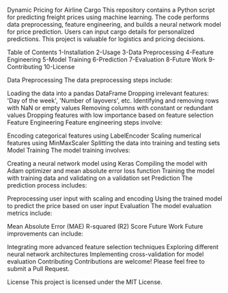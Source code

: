 Dynamic Pricing for Airline Cargo
This repository contains a Python script for predicting freight prices using machine learning. The code performs data preprocessing, feature engineering, and builds a neural network model for price prediction. Users can input cargo details for personalized predictions. This project is valuable for logistics and pricing decisions.

Table of Contents
  1-Installation
  2-Usage
  3-Data Preprocessing
  4-Feature Engineering
  5-Model Training
  6-Prediction
  7-Evaluation
  8-Future Work
  9-Contributing
  10-License

Data Preprocessing
  The data preprocessing steps include:
  
  Loading the data into a pandas DataFrame
  Dropping irrelevant features: 'Day of the week', 'Number of layovers', etc.
  Identifying and removing rows with NaN or empty values
  Removing columns with constant or redundant values
  Dropping features with low importance based on feature selection
Feature Engineering
  Feature engineering steps involve:
  
  Encoding categorical features using LabelEncoder
  Scaling numerical features using MinMaxScaler
  Splitting the data into training and testing sets
Model Training
  The model training involves:
  
  Creating a neural network model using Keras
  Compiling the model with Adam optimizer and mean absolute error loss function
  Training the model with training data and validating on a validation set
  Prediction
  The prediction process includes:
  
  Preprocessing user input with scaling and encoding
  Using the trained model to predict the price based on user input
Evaluation
  The model evaluation metrics include:
  
  Mean Absolute Error (MAE)
  R-squared (R2) Score
  Future Work
  Future improvements can include:
  
  Integrating more advanced feature selection techniques
  Exploring different neural network architectures
  Implementing cross-validation for model evaluation
Contributing
  Contributions are welcome! Please feel free to submit a Pull Request.

License
  This project is licensed under the MIT License.

